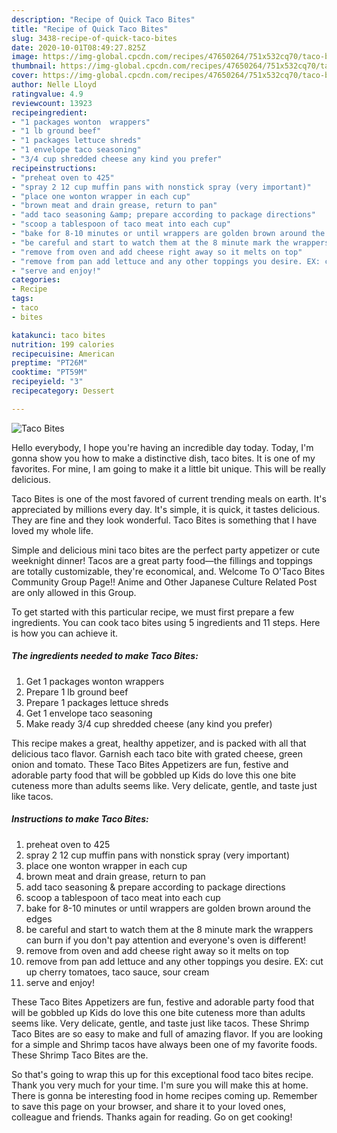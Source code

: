 ```yaml
---
description: "Recipe of Quick Taco Bites"
title: "Recipe of Quick Taco Bites"
slug: 3438-recipe-of-quick-taco-bites
date: 2020-10-01T08:49:27.825Z
image: https://img-global.cpcdn.com/recipes/47650264/751x532cq70/taco-bites-recipe-main-photo.jpg
thumbnail: https://img-global.cpcdn.com/recipes/47650264/751x532cq70/taco-bites-recipe-main-photo.jpg
cover: https://img-global.cpcdn.com/recipes/47650264/751x532cq70/taco-bites-recipe-main-photo.jpg
author: Nelle Lloyd
ratingvalue: 4.9
reviewcount: 13923
recipeingredient:
- "1 packages wonton  wrappers"
- "1 lb ground beef"
- "1 packages lettuce shreds"
- "1 envelope taco seasoning"
- "3/4 cup shredded cheese any kind you prefer"
recipeinstructions:
- "preheat oven to 425"
- "spray 2 12 cup muffin pans with nonstick spray (very important)"
- "place one wonton wrapper in each cup"
- "brown meat and drain grease, return to pan"
- "add taco seasoning &amp; prepare according to package directions"
- "scoop a tablespoon of taco meat into each cup"
- "bake for 8-10 minutes or until wrappers are golden brown around the edges"
- "be careful and start to watch them at the 8 minute mark the wrappers can burn if you don&#39;t pay attention and  everyone&#39;s oven is different!"
- "remove from oven and add cheese right away so it melts on top"
- "remove from pan add lettuce and any other toppings you desire. EX: cut up cherry tomatoes, taco sauce, sour cream"
- "serve and enjoy!"
categories:
- Recipe
tags:
- taco
- bites

katakunci: taco bites 
nutrition: 199 calories
recipecuisine: American
preptime: "PT26M"
cooktime: "PT59M"
recipeyield: "3"
recipecategory: Dessert

---
```



![Taco Bites](https://img-global.cpcdn.com/recipes/47650264/751x532cq70/taco-bites-recipe-main-photo.jpg)

Hello everybody, I hope you're having an incredible day today. Today, I'm gonna show you how to make a distinctive dish, taco bites. It is one of my favorites. For mine, I am going to make it a little bit unique. This will be really delicious.

Taco Bites is one of the most favored of current trending meals on earth. It's appreciated by millions every day. It's simple, it is quick, it tastes delicious. They are fine and they look wonderful. Taco Bites is something that I have loved my whole life.

Simple and delicious mini taco bites are the perfect party appetizer or cute weeknight dinner! Tacos are a great party food—the fillings and toppings are totally customizable, they&#39;re economical, and. Welcome To O&#39;Taco Bites Community Group Page!! Anime and Other Japanese Culture Related Post are only allowed in this Group.


To get started with this particular recipe, we must first prepare a few ingredients. You can cook taco bites using 5 ingredients and 11 steps. Here is how you can achieve it.

<!--inarticleads1-->

##### The ingredients needed to make Taco Bites:

1. Get 1 packages wonton  wrappers
1. Prepare 1 lb ground beef
1. Prepare 1 packages lettuce shreds
1. Get 1 envelope taco seasoning
1. Make ready 3/4 cup shredded cheese (any kind you prefer)


This recipe makes a great, healthy appetizer, and is packed with all that delicious taco flavor. Garnish each taco bite with grated cheese, green onion and tomato. These Taco Bites Appetizers are fun, festive and adorable party food that will be gobbled up Kids do love this one bite cuteness more than adults seems like. Very delicate, gentle, and taste just like tacos. 

<!--inarticleads2-->

##### Instructions to make Taco Bites:

1. preheat oven to 425
1. spray 2 12 cup muffin pans with nonstick spray (very important)
1. place one wonton wrapper in each cup
1. brown meat and drain grease, return to pan
1. add taco seasoning &amp; prepare according to package directions
1. scoop a tablespoon of taco meat into each cup
1. bake for 8-10 minutes or until wrappers are golden brown around the edges
1. be careful and start to watch them at the 8 minute mark the wrappers can burn if you don&#39;t pay attention and  everyone&#39;s oven is different!
1. remove from oven and add cheese right away so it melts on top
1. remove from pan add lettuce and any other toppings you desire. EX: cut up cherry tomatoes, taco sauce, sour cream
1. serve and enjoy!


These Taco Bites Appetizers are fun, festive and adorable party food that will be gobbled up Kids do love this one bite cuteness more than adults seems like. Very delicate, gentle, and taste just like tacos. These Shrimp Taco Bites are so easy to make and full of amazing flavor. If you are looking for a simple and Shrimp tacos have always been one of my favorite foods. These Shrimp Taco Bites are the. 

So that's going to wrap this up for this exceptional food taco bites recipe. Thank you very much for your time. I'm sure you will make this at home. There is gonna be interesting food in home recipes coming up. Remember to save this page on your browser, and share it to your loved ones, colleague and friends. Thanks again for reading. Go on get cooking!
